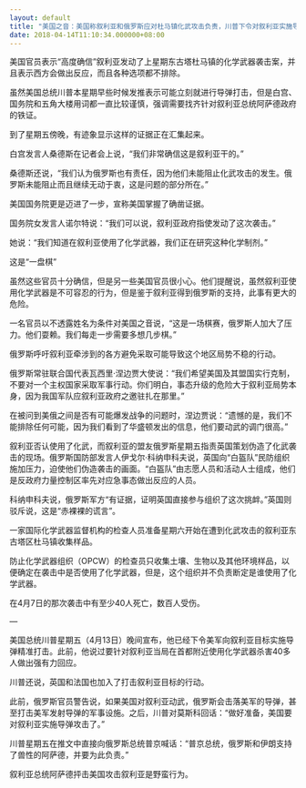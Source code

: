 ```yaml
---
layout: default
title: "美国之音：美国称叙利亚和俄罗斯应对杜马镇化武攻击负责，川普下令对叙利亚实施导弹精准打击"
date: 2018-04-14T11:10:34.000000+08:00
---
```


美国官员表示“高度确信”叙利亚发动了上星期东古塔杜马镇的化学武器袭击案，并且表示西方会做出反应，而且各种选项都不排除。

虽然美国总统川普本星期早些时候发推表示可能立刻就进行导弹打击，但是白宫、国务院和五角大楼用词都一直比较谨慎，强调需要找齐针对叙利亚总统阿萨德政府的铁证。

到了星期五傍晚，有迹象显示这样的证据正在汇集起来。

白宫发言人桑德斯在记者会上说，“我们非常确信这是叙利亚干的。”

桑德斯还说，“我们认为俄罗斯也有责任，因为他们未能阻止化武攻击的发生。俄罗斯未能阻止而且继续无动于衷，这是问题的部分所在。”

美国国务院更是迈进了一步，宣称美国掌握了确凿证据。

国务院女发言人诺尔特说：“我们可以说，叙利亚政府指使发动了这次袭击。”

她说：“我们知道在叙利亚使用了化学武器，我们正在研究这种化学制剂。”

这是“一盘棋”

虽然这些官员十分确信，但是另一些美国官员很小心。他们提醒说，虽然叙利亚使用化学武器是不可容忍的行为，但是鉴于叙利亚得到俄罗斯的支持，此事有更大的危险。

一名官员以不透露姓名为条件对美国之音说，“这是一场棋赛，俄罗斯人加大了压力。他们耍赖。我们每走一步需要多想几步棋。”

俄罗斯呼吁叙利亚牵涉到的各方避免采取可能导致这个地区局势不稳的行动。

俄罗斯常驻联合国代表瓦西里·涅边贾大使说：“我们希望美国及其盟国实行克制，不要对一个主权国家采取军事行动。你们明白，事态升级的危险大于叙利亚局势本身，因为我国军队应叙利亚政府之邀驻扎在那里。”

在被问到美俄之间是否有可能爆发战争的问题时，涅边贾说：“遗憾的是，我们不能排除任何可能，因为我们看到了华盛顿发出的信息，他们要动武的调门很高。”

叙利亚否认使用了化武，而叙利亚的盟友俄罗斯星期五指责英国策划伪造了化武袭击的现场。俄罗斯国防部发言人伊戈尔·科纳申科夫说，英国向“白盔队”民防组织施加压力，迫使他们伪造袭击的画面。“白盔队”由志愿人员和活动人士组成，他们是反政府力量控制区率先对应急事态做出反应的人员。

科纳申科夫说，俄罗斯军方“有证据，证明英国直接参与组织了这次挑衅。”英国则驳斥说，这是“赤裸裸的谎言”。

一家国际化学武器监督机构的检查人员准备星期六开始在遭到化武攻击的叙利亚东古塔区杜马镇收集样品。

防止化学武器组织（OPCW）的检查员只收集土壤、生物以及其他环境样品，以便确定在袭击中是否使用了化学武器，但是，这个组织并不负责断定是谁使用了化学武器。

在4月7日的那次袭击中有至少40人死亡，数百人受伤。

—

美国总统川普星期五（4月13日）晚间宣布，他已经下令美军向叙利亚目标实施导弹精准打击。此前，他说过要针对叙利亚当局在首都附近使用化学武器杀害40多人做出强有力回应。

川普还说，英国和法国也加入了打击叙利亚目标的行动。

此前，俄罗斯官员警告说，如果美国对叙利亚动武，俄罗斯会击落美军的导弹，甚至打击美军发射导弹的军事设施。之后，川普对莫斯科回话：“做好准备，美国要对叙利亚实施导弹攻击了。”

川普星期五在推文中直接向俄罗斯总统普京喊话：“普京总统，俄罗斯和伊朗支持了兽性的阿萨德，并要为此负责。”

叙利亚总统阿萨德抨击美国攻击叙利亚是野蛮行为。

